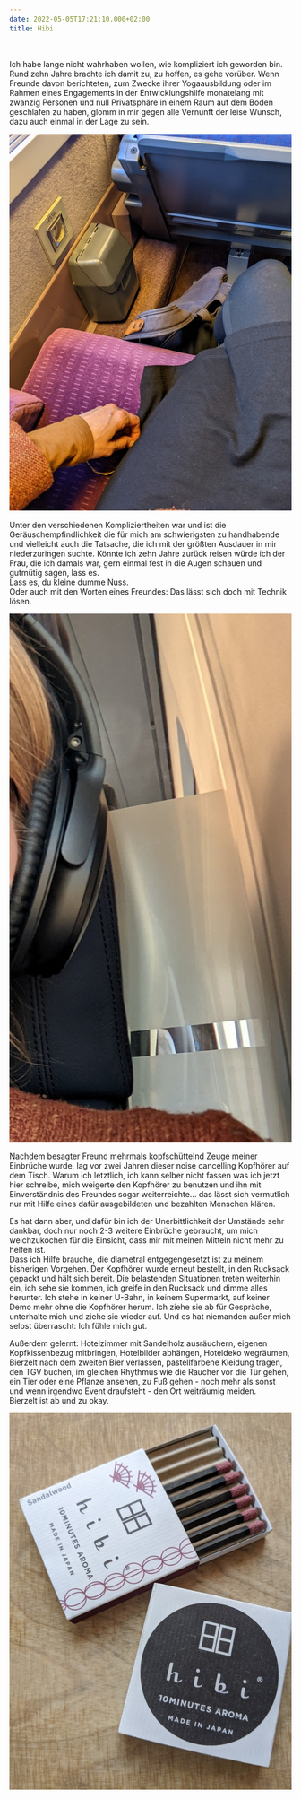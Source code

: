 ```yaml
---
date: 2022-05-05T17:21:10.000+02:00
title: Hibi

---
```

Ich habe lange nicht wahrhaben wollen, wie kompliziert ich geworden bin. Rund zehn Jahre brachte ich damit zu, zu hoffen, es gehe vorüber. Wenn Freunde davon berichteten, zum Zwecke ihrer Yogaausbildung oder im Rahmen eines Engagements in der Entwicklungshilfe monatelang mit zwanzig Personen und null Privatsphäre in einem Raum auf dem Boden geschlafen zu haben, glomm in mir gegen alle Vernunft der leise Wunsch, dazu auch einmal in der Lage zu sein.

![](/uploads/tgv.jpg)

Unter den verschiedenen Kompliziertheiten war und ist die Geräuschempfindlichkeit die für mich am schwierigsten zu handhabende und vielleicht auch die Tatsache, die ich mit der größten Ausdauer in mir niederzuringen suchte. Könnte ich zehn Jahre zurück reisen würde ich der Frau, die ich damals war, gern einmal fest in die Augen schauen und gutmütig sagen, lass es.  
Lass es, du kleine dumme Nuss.  
Oder auch mit den Worten eines Freundes: Das lässt sich doch mit Technik lösen.

![](/uploads/kopfhorer.jpg)

Nachdem besagter Freund mehrmals kopfschüttelnd Zeuge meiner Einbrüche wurde, lag vor zwei Jahren dieser noise cancelling Kopfhörer auf dem Tisch. Warum ich letztlich, ich kann selber nicht fassen was ich jetzt hier schreibe, mich weigerte den Kopfhörer zu benutzen und ihn mit Einverständnis des Freundes sogar weiterreichte... das lässt sich vermutlich nur mit Hilfe eines dafür ausgebildeten und bezahlten Menschen klären.

Es hat dann aber, und dafür bin ich der Unerbittlichkeit der Umstände sehr dankbar, doch nur noch 2-3 weitere Einbrüche gebraucht, um mich weichzukochen für die Einsicht, dass mir mit meinen Mitteln nicht mehr zu helfen ist.  
Dass ich Hilfe brauche, die diametral entgegengesetzt ist zu meinem bisherigen Vorgehen. Der Kopfhörer wurde erneut bestellt, in den Rucksack gepackt und hält sich bereit. Die belastenden Situationen treten weiterhin ein, ich sehe sie kommen, ich greife in den Rucksack und dimme alles herunter. Ich stehe in keiner U-Bahn, in keinem Supermarkt, auf keiner Demo mehr ohne die Kopfhörer herum. Ich ziehe sie ab für Gespräche, unterhalte mich und ziehe sie wieder auf. Und es hat niemanden außer mich selbst überrascht: Ich fühle mich gut.

Außerdem gelernt: Hotelzimmer mit Sandelholz ausräuchern, eigenen Kopfkissenbezug mitbringen, Hotelbilder abhängen, Hoteldeko wegräumen, Bierzelt nach dem zweiten Bier verlassen, pastellfarbene Kleidung tragen, den TGV buchen, im gleichen Rhythmus wie die Raucher vor die Tür gehen, ein Tier oder eine Pflanze ansehen, zu Fuß gehen - noch mehr als sonst und wenn irgendwo Event draufsteht - den Ort weiträumig meiden.   
Bierzelt ist ab und zu okay.

![](/uploads/hibi.jpg)